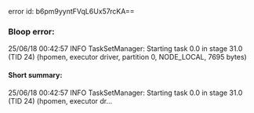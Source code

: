 error id: b6pm9yyntFVqL6Ux57rcKA==
### Bloop error:

25/06/18 00:42:57 INFO TaskSetManager: Starting task 0.0 in stage 31.0 (TID 24) (hpomen, executor driver, partition 0, NODE_LOCAL, 7695 bytes)
#### Short summary: 

25/06/18 00:42:57 INFO TaskSetManager: Starting task 0.0 in stage 31.0 (TID 24) (hpomen, executor dr...